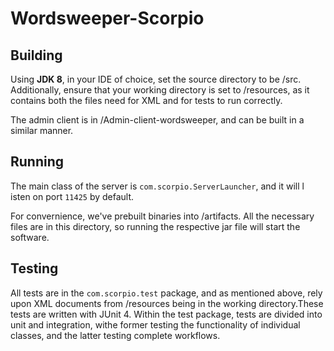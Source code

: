 # Wordsweeper-Scorpio


## Building
Using **JDK 8**, in your IDE of choice, set the source directory to be /src. Additionally, ensure that your working directory is set to /resources, as it contains both the files need for XML and for tests to run correctly.

The admin client is in /Admin-client-wordsweeper, and can be built in a similar manner.

## Running
The main class of the server is `com.scorpio.ServerLauncher`, and it will l
isten on port `11425` by default. 

For convernience, we've prebuilt binaries into /artifacts. All the necessary files are in this directory, so running the respective jar file will start the software.

## Testing
All tests are in the `com.scorpio.test` package, and as mentioned above, rely upon XML documents from /resources being in the working directory.These tests are written with JUnit 4.
Within the test package, tests are divided into unit and integration, withe former testing the functionality of individual classes, and the latter testing complete workflows.


